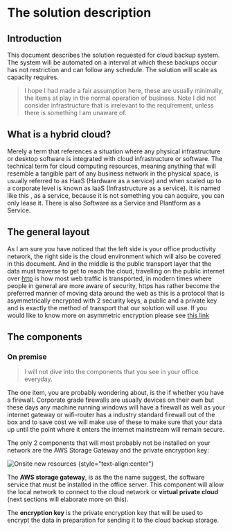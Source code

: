 # The solution description

## Introduction

This document describes the solution requested for cloud backup system. The system will be automated on a interval at which these backups occur has not restriction and can follow any schedule. The solution will scale as capacity requires.

> I hope I had made a fair assumption here, these are usually minimally, the items at play in the normal operation of business. Note I did not consider infrastructure that is irrelevant to the requirement, unless there is something I am unaware of.

## What is a hybrid cloud?

Merely a term that references a situation where any physical infrastructure or desktop software is integrated with cloud infrastructure or software. The technical term for cloud computing resources, meaning anything that will resemble a tangible part of any business network in the physical space, is usually referred to as HaaS (Hardware as a service) and when scaled up to a corporate level is known as IaaS (Infrastructure as a service). It is named like this , as a service, because it is not something you can acquire, you can only lease it. There is also Software as a Service and Plantform as a Service.

## The general layout

As I am sure you have noticed that the left side is your office productivity network, the right side is the cloud environment which will also be covered in this document. And in the middle is the public transport layer that the data must traverse to get to reach the cloud, travelling on the public internet over [http](http) is how most web traffic is transported, in modern times where people in general are more aware of security, https has rather become the preferred manner of moving data around the web as this is a protocol that is asymmetrically encrypted with 2 security keys, a public and a private key and is exactly the method of transport that our solution will use. If you would like to know more on asymmetric encryption please see [this link](https://searchsecurity.techtarget.com/definition/asymmetric-cryptography)

## The components

### On premise

>I will not dive into the components that you see in your office everyday. 

The one item, you are probably wondering about, is the if whether you have a firewall. Corporate grade firewalls are usually devices on their own but these days any machine running windows will have a firewall as well as your internet gateway or wifi-router has a industry standard firewall out of the box and to save cost we will make use of these to make sure that your data up until the point where it enters the internet mainstream will remain secure. 

The only 2 components that will most probably not be installed on your network are the AWS Storage Gateway and the private encryption key:

![Onsite new resources](https://em-proposal-assets.now.sh/public/png/onsitenew-recources.png) {style="text-align:center"}

The **AWS storage gateway**, is as the the name suggest, the software service that must be installed in the office server. This component will allow the local network to connect to the cloud network or **virtual private cloud** (next sections will elaborate more on this). 

The **encryption key** is the private encryption key that will be used to encrypt the data in preparation for sending it to the cloud backup storage. 
 


